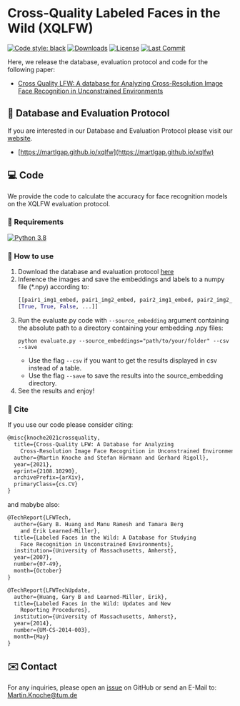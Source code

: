# Cross-Quality Labeled Faces in the Wild (XQLFW)
[![Code style: black](https://img.shields.io/badge/code%20style-black-000000.svg)](https://github.com/psf/black)
[![Downloads](https://img.shields.io/github/downloads/martlgap/xqlfw/total)](https://img.shields.io/github/downloads/martlgap/xqlfw/total)
[![License](https://img.shields.io/badge/license-MIT-blue)](https://img.shields.io/badge/license-MIT-blue)
[![Last Commit](https://img.shields.io/github/last-commit/martlgap/xqlfw)](https://img.shields.io/github/last-commit/martlgap/xqlfw)


Here, we release the database, evaluation protocol and code for the following paper:
- [Cross Quality LFW: A database for Analyzing Cross-Resolution Image Face Recognition in Unconstrained Environments
](https://arxiv.org/pdf/2108.10290.pdf)

## 📂 Database and Evaluation Protocol
If you are interested in our Database and Evaluation Protocol please visit our [website](https://martlgap.github.io/xqlfw).
- [https://martlgap.github.io/xqlfw](https://martlgap.github.io/xqlfw)

## 💻 Code
We provide the code to calculate the accuracy for face recognition models on the XQLFW evaluation protocol. 

### 🥣 Requirements
[![Python 3.8](https://img.shields.io/badge/Python-3.8-blue)](https://img.shields.io/badge/Python-3.8-blue)

### 🚀 How to use
1. Download the database and evaluation protocol [here](https://martlgap.github.io/xqlfw/pages/download)
2. Inference the images and save the embeddings and labels to a numpy file (*.npy) according to: 
    ```python
    [[pair1_img1_embed, pair1_img2_embed, pair2_img1_embed, pair2_img2_embed, ...], 
    [True, True, False, ...]]
    ```
3. Run the evaluate.py code with `--source_embedding` argument 
containing the absolute path to a directory containing your embedding .npy files:
    ```shell
    python evaluate.py --source_embeddings="path/to/your/folder" --csv --save
    ```
    - Use the flag `--csv` if you want to get the results displayed in csv instead of a table.
    - Use the flag `--save` to save the results into the source_embedding directory.
4. See the results and enjoy!

### 📖 Cite
If you use our code please consider citing:
~~~tex
@misc{knoche2021crossquality,
  title={Cross-Quality LFW: A Database for Analyzing
    Cross-Resolution Image Face Recognition in Unconstrained Environments},
  author={Martin Knoche and Stefan Hörmann and Gerhard Rigoll},
  year={2021},
  eprint={2108.10290},
  archivePrefix={arXiv},
  primaryClass={cs.CV}
}
~~~
and mabybe also:
~~~tex
@TechReport{LFWTech,
  author={Gary B. Huang and Manu Ramesh and Tamara Berg
    and Erik Learned-Miller},
  title={Labeled Faces in the Wild: A Database for Studying
    Face Recognition in Unconstrained Environments},
  institution={University of Massachusetts, Amherst},
  year={2007},
  number={07-49},
  month={October}
}

@TechReport{LFWTechUpdate,
  author={Huang, Gary B and Learned-Miller, Erik},
  title={Labeled Faces in the Wild: Updates and New
    Reporting Procedures},
  institution={University of Massachusetts, Amherst},
  year={2014},
  number={UM-CS-2014-003},
  month={May}
}
~~~

## ✉️ Contact
For any inquiries, please open an [issue](https://github.com/Martlgap/xqlfw/issues) on GitHub or send an E-Mail to: [Martin.Knoche@tum.de](mailto:Martin.Knoche@tum.de)
